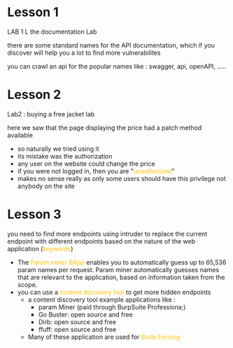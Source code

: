 
# Lesson 1
LAB 1 L the documentation Lab

there are some standard names for the API documentation, which if you discover will help you a lot to find more vulnerabilites

you can crawl an api for the popular names like : swagger, api, openAPI, .....


# Lesson 2
Lab2 : buying a free jacket lab

here we saw that the page displaying the price had a patch method available
- so naturally we tried using it
- its mistake was the authorization
- any user on the website could change the price
- if you were not logged in, then you are "<span style="color:rgb(255, 192, 0)">unauthorized</span>"
- makes no sense really as only some users should have this privilege not anybody on the site


# Lesson 3
you need to find more endpoints using intruder to replace the current endpoint with different endpoints based on the nature of the web application (<span style="color:rgb(255, 192, 0)">keywords</span>)

- The <span style="color:rgb(255, 192, 0)">Param miner BApp</span> enables you to automatically guess up to 65,536 param names per request. Param miner automatically guesses names that are relevant to the application, based on information taken from the scope.
- you can use a <span style="color:rgb(255, 192, 0)">content discovery tool</span> to get more hidden endpoints
	- a content discovery tool example applications like : 
		- param Miner (paid through BurpSuite Professiona;)
		- Go Buster: open source and free
		- Dirb: open source and free
		- ffuff: open source and free
	- Many of these application are used for <span style="color:rgb(255, 192, 0)">Brute Forcing</span> 